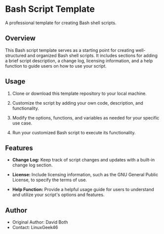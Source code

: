 # Bash Script Template

A professional template for creating Bash shell scripts.

## Overview

This Bash script template serves as a starting point for creating well-structured and organized Bash shell scripts. It includes sections for adding a brief script description, a change log, licensing information, and a help function to guide users on how to use your script.

## Usage

1. Clone or download this template repository to your local machine.

2. Customize the script by adding your own code, description, and functionality.

3. Modify the options, functions, and variables as needed for your specific use case.

4. Run your customized Bash script to execute its functionality.

## Features

- **Change Log:** Keep track of script changes and updates with a built-in change log section.

- **License:** Include licensing information, such as the GNU General Public License, to specify the terms of use.

- **Help Function:** Provide a helpful usage guide for users to understand and utilize your script's options and features.

## Author

- Original Author: David Both
- Contact: LinuxGeek46
